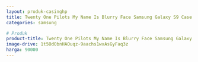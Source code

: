 ```yaml
---
layout: produk-casinghp
title: Twenty One Pilots My Name Is Blurry Face Samsung Galaxy S9 Case
categories: samsung

# Produk
product-title: Twenty One Pilots My Name Is Blurry Face Samsung Galaxy S9 Case
image-drive: 1t5OdObnHAOuqz-9aachs1wxAsGyFaq3z
harga: 90000
---
```

